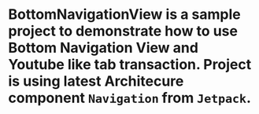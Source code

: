 # BottomNavigationView is a sample project to demonstrate how to use Bottom Navigation View and Youtube like tab transaction. Project is using latest Architecure component `Navigation` from `Jetpack`.
